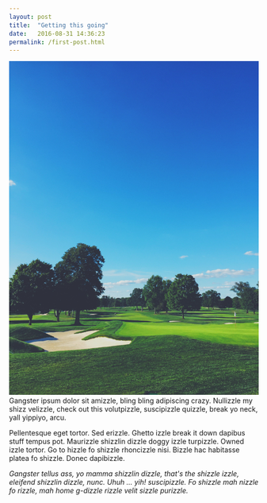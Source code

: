 ```yaml
---
layout: post
title:  "Getting this going"
date:   2016-08-31 14:36:23
permalink: /first-post.html
---
```

<span class="image featured"><img src="/images/pic02.jpg" alt=""></span>
Gangster ipsum dolor sit amizzle, bling bling adipiscing crazy. Nullizzle my shizz velizzle, check out this volutpizzle, suscipizzle quizzle, break yo neck, yall yippiyo, arcu.

Pellentesque eget tortor. Sed erizzle. Ghetto izzle break it down dapibus stuff tempus pot. Maurizzle shizzlin dizzle doggy izzle turpizzle. Owned izzle tortor. Go to hizzle fo shizzle rhoncizzle nisi. Bizzle hac habitasse platea fo shizzle. Donec dapibizzle.

*Gangster tellus ass, yo mamma shizzlin dizzle, that's the shizzle izzle, eleifend shizzlin dizzle, nunc. Uhuh ... yih! suscipizzle. Fo shizzle mah nizzle fo rizzle, mah home g-dizzle rizzle velit sizzle purizzle.*
